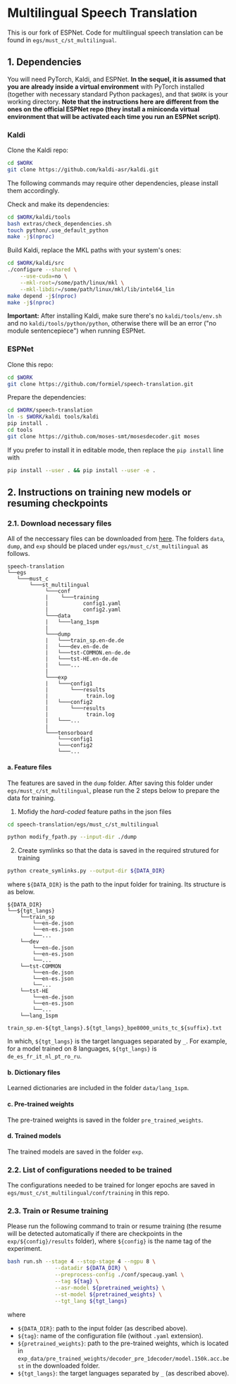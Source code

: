 # Multilingual Speech Translation

This is our fork of ESPNet. Code for multilingual speech translation can be found in `egs/must_c/st_multilingual`.

<!-- # Table of Contents

1. [Install necessary packages](#1.-install-necessary-packages) -->
<!-- 2. [Train multilingual models](#2.-train-multilingual-models)
3. [Decode multilingual models](#3.-decode-multilingual-models) -->


## 1. Dependencies

You will need PyTorch, Kaldi, and ESPNet. **In the sequel, it is assumed that
you are already inside a virtual environment** with PyTorch installed (together with necessary standard
Python packages), and that `$WORK` is your working directory. **Note that the instructions here are different from the ones
on the official ESPNet repo (they install a miniconda virtual environment that
will be activated each time you run an ESPNet script)**.

### Kaldi

Clone the Kaldi repo:

```bash
cd $WORK
git clone https://github.com/kaldi-asr/kaldi.git
```

The following commands may require other dependencies, please install them
accordingly.

Check and make its dependencies:

```bash
cd $WORK/kaldi/tools
bash extras/check_dependencies.sh
touch python/.use_default_python
make -j$(nproc)
```

Build Kaldi, replace the MKL paths with your system's ones:

```bash
cd $WORK/kaldi/src
./configure --shared \
    --use-cuda=no \
    --mkl-root=/some/path/linux/mkl \
    --mkl-libdir=/some/path/linux/mkl/lib/intel64_lin
make depend -j$(nproc)
make -j$(nproc)
```

**Important:** After installing Kaldi, make sure there's no `kaldi/tools/env.sh`
and no `kaldi/tools/python/python`, otherwise there will be an error
("no module sentencepiece") when running ESPNet.

### ESPNet

Clone this repo:

```bash
cd $WORK
git clone https://github.com/formiel/speech-translation.git
```

Prepare the dependencies:

```bash
cd $WORK/speech-translation
ln -s $WORK/kaldi tools/kaldi
pip install .
cd tools
git clone https://github.com/moses-smt/mosesdecoder.git moses
```

If you prefer to install it in editable mode, then replace the `pip install` line
with

```bash
pip install --user . && pip install --user -e .
```


## 2. Instructions on training new models or resuming checkpoints

### 2.1. Download necessary files
All of the neccessary files can be downloaded from [here](). The folders `data`, `dump`, and `exp` should be placed under `egs/must_c/st_multilingual` as follows.
```
speech-translation
└──egs   
   └───must_c
       └───st_multilingual
            └───conf
            |    └───training
            |           config1.yaml
            |           config2.yaml
            └───data
            |   └───lang_1spm
            | 
            └───dump
            |   └───train_sp.en-de.de
            |   └───dev.en-de.de
            |   └───tst-COMMON.en-de.de
            |   └───tst-HE.en-de.de
            |   └───...
            |   
            └───exp
            |   └───config1
            |       └───results
            |            train.log    
            |   └───config2
            |       └───results
            |            train.log
            |   └───...
            |
            └───tensorboard
                └───config1
                └───config2
                └───...
```

#### a. Feature files
The features are saved in the `dump` folder. After saving this folder under `egs/must_c/st_multilingual`, please run the 2 steps below to prepare the data for training.

1. Mofidy the *hard-coded* feature paths in the json files
```bash
cd speech-translation/egs/must_c/st_multilingual

python modify_fpath.py --input-dir ./dump
```

2. Create symlinks so that the data is saved in the required strutured for training
```bash
python create_symlinks.py --output-dir ${DATA_DIR}
``` 
where `${DATA_DIR}` is the path to the input folder for training. Its structure is as below.
```
${DATA_DIR}
└──${tgt_langs}
    └──train_sp
        └──en-de.json
        └──en-es.json
        └──...
    └──dev
        └──en-de.json
        └──en-es.json
        └──...
    └──tst-COMMON
        └──en-de.json
        └──en-es.json
        └──...
    └──tst-HE
        └──en-de.json
        └──en-es.json
        └──...
    └──lang_1spm
            train_sp.en-${tgt_langs}.${tgt_langs}_bpe8000_units_tc_${suffix}.txt

```
In which, `${tgt_langs}` is the target languages separated by `_`. For example, for a model trained on 8 languages, `${tgt_langs}` is `de_es_fr_it_nl_pt_ro_ru`.

#### b. Dictionary files
Learned dictionaries are included in the folder `data/lang_1spm`.

#### c. Pre-trained weights
The pre-trained weights is saved in the folder `pre_trained_weights`.

#### d. Trained models
The trained models are saved in the folder `exp`.

### 2.2. List of configurations needed to be trained
The configurations needed to be trained for longer epochs are saved in `egs/must_c/st_multilingual/conf/training` in this repo.

### 2.3. Train or Resume training
Please run the following command to train or resume training (the resume will be detected automatically if there are checkpoints in the `exp/${config}/results` folder), where `${config}` is the name tag of the experiment.

```bash
bash run.sh --stage 4 --stop-stage 4 --ngpu 8 \
               --datadir ${DATA_DIR} \
               --preprocess-config ./conf/specaug.yaml \
               --tag ${tag} \
               --asr-model ${pretrained_weights} \
               --st-model ${pretrained_weights} \
               --tgt_lang ${tgt_langs}

```
where
- `${DATA_DIR}`: path to the input folder (as described above).
- `${tag}`: name of the configuration file (without `.yaml` extension).
- `${pretrained_weights}`: path to the pre-trained weights, which is located in `exp_data/pre_trained_weights/decoder_pre_1decoder/model.150k.acc.best` in the downloaded folder.
- `${tgt_langs}`: the target languages separated by `_` (as described above).
